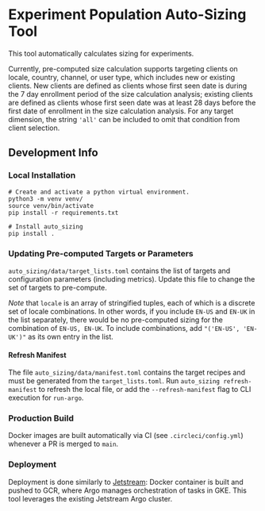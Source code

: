 # Experiment Population Auto-Sizing Tool

This tool automatically calculates sizing for experiments.

Currently, pre-computed size calculation supports targeting clients on locale, country, channel, or user type, which includes new or existing clients. New clients are defined
as clients whose first seen date is during the 7 day enrollment period of the size calculation analysis; existing clients are defined as clients whose first seen date was at least
28 days before the first date of enrollment in the size calculation analysis. For any target dimension, the string `'all'` can be included to omit that condition from client selection.


## Development Info
### Local Installation
```
# Create and activate a python virtual environment.
python3 -m venv venv/
source venv/bin/activate
pip install -r requirements.txt

# Install auto_sizing
pip install .
```

### Updating Pre-computed Targets or Parameters
`auto_sizing/data/target_lists.toml` contains the list of targets and configuration parameters (including metrics). Update this file to change the set of targets to pre-compute.

*Note* that `locale` is an array of stringified tuples, each of which is a discrete set of locale combinations. In other words, if you include `EN-US` and `EN-UK` in the list separately, there would be no pre-computed sizing for the combination of `EN-US, EN-UK`. To include combinations, add `"('EN-US', 'EN-UK')"` as its own entry in the list.

#### Refresh Manifest
The file `auto_sizing/data/manifest.toml` contains the target recipes and must be generated from the `target_lists.toml`. Run `auto_sizing refresh-manifest` to refresh the local file, or add the `--refresh-manifest` flag to CLI execution for `run-argo`.

### Production Build
Docker images are built automatically via CI (see `.circleci/config.yml`) whenever a PR is merged to `main`.

### Deployment
Deployment is done similarly to [Jetstream](github.com/mozilla/jetstream): Docker container is built and pushed to GCR, where Argo manages orchestration of tasks in GKE. This tool leverages the existing Jetstream Argo cluster.
